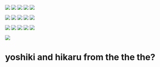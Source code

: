 ![](https://supplies.ju.mp/assets/images/gallery01/906cb80c.gif?v=9163b103) ![](https://64.media.tumblr.com/c20a1b908fc69507ddb8d94dfc0c7e88/d5ffbcb4662fafb8-d0/s250x400/b7773ee8d45ca911c57b7ed82059d24f27b82971.gifv) ![](https://64.media.tumblr.com/7b2d2bc2daaa7e49b4060f50580ac32c/c3de01a11644097d-ba/s100x200/e6cd1fba5d8acfd79709ec6bced89ac4f6f109ef.gifv) ![](https://supplies.ju.mp/assets/images/gallery01/5e995448.jpg?v=9163b103) ![](https://64.media.tumblr.com/7a05dc51d11c09322bda91919be28ea9/tumblr_pwt3lxeNOz1xbgu08o5_100.png)

![](https://64.media.tumblr.com/2310184ed40e9b431d50a5bec39c0159/ee6e1eec62ef6031-44/s250x400/5b7c706ce037ca42588c76a6b8283bbf60c3881d.gifv) ![](https://64.media.tumblr.com/6a047eb50ba29ca1d6933fcf5232e370/tumblr_pu6rjtKkoB1xbgu08o7_100.gifv) ![](https://supplies.ju.mp/assets/images/gallery02/cc5c571f.png?v=9163b103) ![](https://64.media.tumblr.com/33040e38bb0d60d7ab6e1e664560b2a7/d511c7faddc57de9-fe/s100x200/74947d75b9ac351eb8dce26e6dd0a9be70ae185b.gifv) ![](https://64.media.tumblr.com/2255b4830abed444fc88f21b1b262edc/884eea48d188fc7b-24/s100x200/107402511a16b0ad9848910190c9e8bd6d77871c.pnj)

![](https://64.media.tumblr.com/7b83eedbf46ba7527794d27262eb9f3d/tumblr_ptqxprOPyY1xbgu08o8_100.gifv) ![](https://autism.crd.co/assets/images/gallery05/364bbefc.png?v=f41caa56) ![](https://64.media.tumblr.com/90dd4c489269626abb44dd3076c741f0/3c2d459c61e9d8c0-41/s100x200/6dc0bce2836af2eb4e11744a1b41caee7df1082b.gifv) ![](https://y2k.neocities.org/stamps2/dbssspy-4b20ac02-5ca1-4f06-955d-fa8f50999493.png) ![](https://64.media.tumblr.com/613cfc80cde601115867eaf0c7af8564/tumblr_pxa5pmMrSQ1xbgu08o2_100.gifv)

![](https://i.pinimg.com/564x/cb/00/52/cb00522566607c852d33d8da3533ca58.jpg)

# yoshiki and hikaru from the the the?
